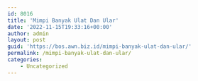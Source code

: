 ```yaml
---
id: 8016
title: 'Mimpi Banyak Ulat Dan Ular'
date: '2022-11-15T19:33:16+00:00'
author: admin
layout: post
guid: 'https://bos.awn.biz.id/mimpi-banyak-ulat-dan-ular/'
permalink: /mimpi-banyak-ulat-dan-ular/
categories:
    - Uncategorized
---
```


